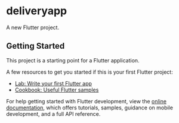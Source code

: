 # deliveryapp

A new Flutter project.

## Getting Started

This project is a starting point for a Flutter application.

A few resources to get you started if this is your first Flutter project:

- [Lab: Write your first Flutter app](https://docs.flutter.dev/get-started/codelab)
- [Cookbook: Useful Flutter samples](https://docs.flutter.dev/cookbook)
 
 
For help getting started with Flutter development, view the
[online documentation](https://docs.flutter.dev/), which offers tutorials,
samples, guidance on mobile development, and a full API reference.
